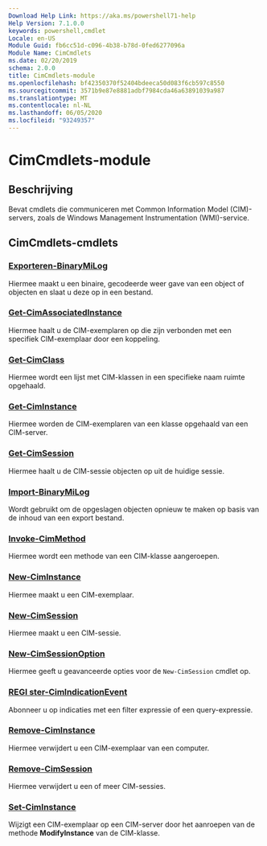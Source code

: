 ```yaml
---
Download Help Link: https://aka.ms/powershell71-help
Help Version: 7.1.0.0
keywords: powershell,cmdlet
Locale: en-US
Module Guid: fb6cc51d-c096-4b38-b78d-0fed6277096a
Module Name: CimCmdlets
ms.date: 02/20/2019
schema: 2.0.0
title: CimCmdlets-module
ms.openlocfilehash: bf42350370f52404bdeeca50d083f6cb597c8550
ms.sourcegitcommit: 3571b9e87e8881adbf7984cda46a63891039a987
ms.translationtype: MT
ms.contentlocale: nl-NL
ms.lasthandoff: 06/05/2020
ms.locfileid: "93249357"
---
```

# CimCmdlets-module

## Beschrijving

Bevat cmdlets die communiceren met Common Information Model (CIM)-servers, zoals de Windows Management Instrumentation (WMI)-service.

## CimCmdlets-cmdlets

### [Exporteren-BinaryMiLog](Export-BinaryMiLog.md)
Hiermee maakt u een binaire, gecodeerde weer gave van een object of objecten en slaat u deze op in een bestand.

### [Get-CimAssociatedInstance](Get-CimAssociatedInstance.md)
Hiermee haalt u de CIM-exemplaren op die zijn verbonden met een specifiek CIM-exemplaar door een koppeling.

### [Get-CimClass](Get-CimClass.md)
Hiermee wordt een lijst met CIM-klassen in een specifieke naam ruimte opgehaald.

### [Get-CimInstance](Get-CimInstance.md)
Hiermee worden de CIM-exemplaren van een klasse opgehaald van een CIM-server.

### [Get-CimSession](Get-CimSession.md)
Hiermee haalt u de CIM-sessie objecten op uit de huidige sessie.

### [Import-BinaryMiLog](Import-BinaryMiLog.md)
Wordt gebruikt om de opgeslagen objecten opnieuw te maken op basis van de inhoud van een export bestand.

### [Invoke-CimMethod](Invoke-CimMethod.md)
Hiermee wordt een methode van een CIM-klasse aangeroepen.

### [New-CimInstance](New-CimInstance.md)
Hiermee maakt u een CIM-exemplaar.

### [New-CimSession](New-CimSession.md)
Hiermee maakt u een CIM-sessie.

### [New-CimSessionOption](New-CimSessionOption.md)
Hiermee geeft u geavanceerde opties voor de `New-CimSession` cmdlet op.

### [REGI ster-CimIndicationEvent](Register-CimIndicationEvent.md)
Abonneer u op indicaties met een filter expressie of een query-expressie.

### [Remove-CimInstance](Remove-CimInstance.md)
Hiermee verwijdert u een CIM-exemplaar van een computer.

### [Remove-CimSession](Remove-CimSession.md)
Hiermee verwijdert u een of meer CIM-sessies.

### [Set-CimInstance](Set-CimInstance.md)
Wijzigt een CIM-exemplaar op een CIM-server door het aanroepen van de methode **ModifyInstance** van de CIM-klasse.


